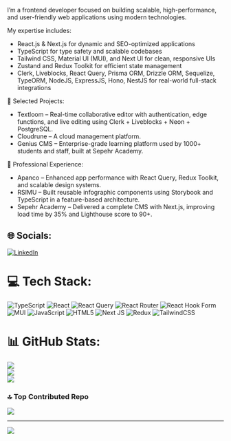 I’m a frontend developer focused on building scalable, high-performance, and user-friendly web applications using modern technologies.

My expertise includes:
- React.js & Next.js for dynamic and SEO-optimized applications
- TypeScript for type safety and scalable codebases
- Tailwind CSS, Material UI (MUI), and Next UI for clean, responsive UIs
- Zustand and Redux Toolkit for efficient state management
- Clerk, Liveblocks, React Query, Prisma ORM, Drizzle ORM, Sequelize, TypeORM, NodeJS, ExpressJS, Hono, NestJS for real-world full-stack integrations

🧩 Selected Projects:
- Textloom – Real-time collaborative editor with authentication, edge functions, and live editing using Clerk + Liveblocks + Neon + PostgreSQL.
- Cloudrune – A cloud management platform.
- Genius CMS – Enterprise-grade learning platform used by 1000+ students and staff, built at Sepehr Academy.

🔧 Professional Experience:
- Apanco – Enhanced app performance with React Query, Redux Toolkit, and scalable design systems.
- RSIMU – Built reusable infographic components using Storybook and TypeScript in a feature-based architecture.
- Sepehr Academy – Delivered a complete CMS with Next.js, improving load time by 35% and Lighthouse score to 90+.

## 🌐 Socials:
[![LinkedIn](https://img.shields.io/badge/LinkedIn-%230077B5.svg?logo=linkedin&logoColor=white)](https://linkedin.com/in/mohammad-bekran) 

# 💻 Tech Stack:
![TypeScript](https://img.shields.io/badge/typescript-%23007ACC.svg?style=for-the-badge&logo=typescript&logoColor=white) ![React](https://img.shields.io/badge/react-%2320232a.svg?style=for-the-badge&logo=react&logoColor=%2361DAFB) ![React Query](https://img.shields.io/badge/-React%20Query-FF4154?style=for-the-badge&logo=react%20query&logoColor=white) ![React Router](https://img.shields.io/badge/React_Router-CA4245?style=for-the-badge&logo=react-router&logoColor=white) ![React Hook Form](https://img.shields.io/badge/React%20Hook%20Form-%23EC5990.svg?style=for-the-badge&logo=reacthookform&logoColor=white) ![MUI](https://img.shields.io/badge/MUI-%230081CB.svg?style=for-the-badge&logo=mui&logoColor=white) ![JavaScript](https://img.shields.io/badge/javascript-%23323330.svg?style=for-the-badge&logo=javascript&logoColor=%23F7DF1E) ![HTML5](https://img.shields.io/badge/html5-%23E34F26.svg?style=for-the-badge&logo=html5&logoColor=white) ![Next JS](https://img.shields.io/badge/Next-black?style=for-the-badge&logo=next.js&logoColor=white) ![Redux](https://img.shields.io/badge/redux-%23593d88.svg?style=for-the-badge&logo=redux&logoColor=white) ![TailwindCSS](https://img.shields.io/badge/tailwindcss-%2338B2AC.svg?style=for-the-badge&logo=tailwind-css&logoColor=white)
# 📊 GitHub Stats:
![](https://github-readme-stats.vercel.app/api?username=MohammadBekran&theme=dark&hide_border=false&include_all_commits=true&count_private=false)<br/>
![](https://github-readme-streak-stats.herokuapp.com/?user=MohammadBekran&theme=dark&hide_border=false)<br/>
![](https://github-readme-stats.vercel.app/api/top-langs/?username=MohammadBekran&theme=dark&hide_border=false&include_all_commits=true&count_private=false&layout=compact)

### 🔝 Top Contributed Repo
![](https://github-contributor-stats.vercel.app/api?username=MohammadBekran&limit=5&theme=dark&combine_all_yearly_contributions=true)

---
[![](https://visitcount.itsvg.in/api?id=MohammadBekran&icon=0&color=0)](https://visitcount.itsvg.in)

<!-- Proudly created with GPRM ( https://gprm.itsvg.in ) -->
